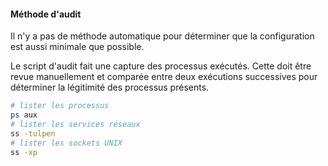 #### Méthode d'audit
Il n'y a pas de méthode automatique pour déterminer que la configuration est aussi minimale que possible.

Le script d'audit fait une capture des processus exécutés. Cette doit être revue manuellement et comparée entre deux exécutions successives pour déterminer la légitimité des processus présents.

```bash
# lister les processus
ps aux
# lister les services réseaux
ss -tulpen
# lister les sockets UNIX
ss -xp
```
